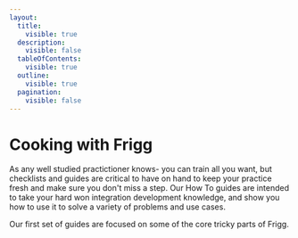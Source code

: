 ```yaml
---
layout:
  title:
    visible: true
  description:
    visible: false
  tableOfContents:
    visible: true
  outline:
    visible: true
  pagination:
    visible: false
---
```


# Cooking with Frigg

As any well studied practictioner knows- you can train all you want, but checklists and guides are critical to have on hand to keep your practice fresh and make sure you don't miss a step. Our How To guides are intended to take your hard won integration development knowledge, and show you how to use it to solve a variety of problems and use cases.

Our first set of guides are focused on some of the core tricky parts of Frigg.
